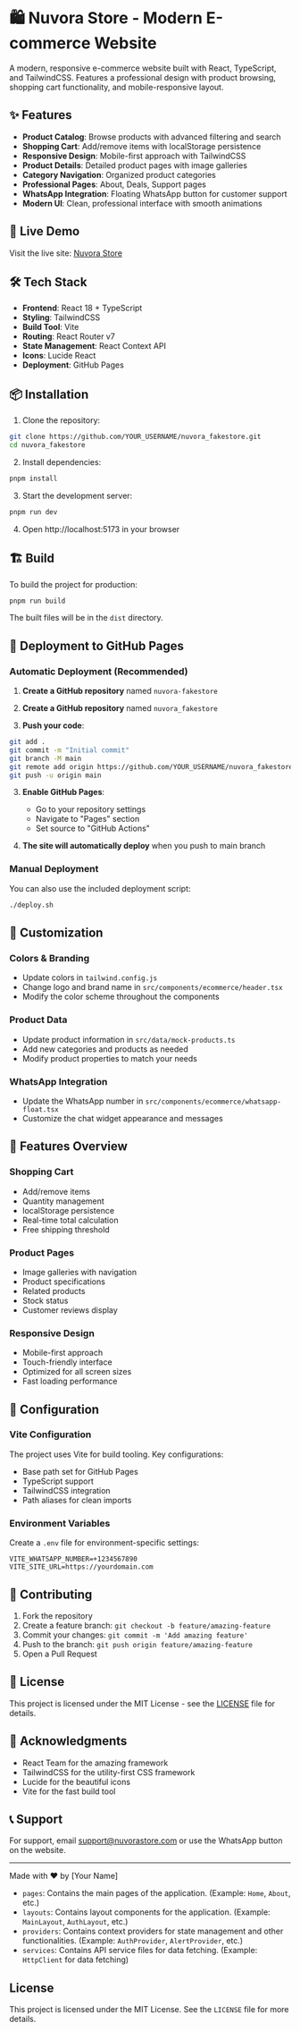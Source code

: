 # 🛍️ Nuvora Store - Modern E-commerce Website

A modern, responsive e-commerce website built with React, TypeScript, and TailwindCSS. Features a professional design with product browsing, shopping cart functionality, and mobile-responsive layout.

## ✨ Features

- **Product Catalog**: Browse products with advanced filtering and search
- **Shopping Cart**: Add/remove items with localStorage persistence
- **Responsive Design**: Mobile-first approach with TailwindCSS
- **Product Details**: Detailed product pages with image galleries
- **Category Navigation**: Organized product categories
- **Professional Pages**: About, Deals, Support pages
- **WhatsApp Integration**: Floating WhatsApp button for customer support
- **Modern UI**: Clean, professional interface with smooth animations

## 🚀 Live Demo

Visit the live site: [Nuvora Store](https://YOUR_USERNAME.github.io/nuvora_fakestore/)

## 🛠️ Tech Stack

- **Frontend**: React 18 + TypeScript
- **Styling**: TailwindCSS
- **Build Tool**: Vite
- **Routing**: React Router v7
- **State Management**: React Context API
- **Icons**: Lucide React
- **Deployment**: GitHub Pages

## 📦 Installation

1. Clone the repository:

```bash
git clone https://github.com/YOUR_USERNAME/nuvora_fakestore.git
cd nuvora_fakestore
```

2. Install dependencies:

```bash
pnpm install
```

3. Start the development server:

```bash
pnpm run dev
```

4. Open http://localhost:5173 in your browser

## 🏗️ Build

To build the project for production:

```bash
pnpm run build
```

The built files will be in the `dist` directory.

## 🚀 Deployment to GitHub Pages

### Automatic Deployment (Recommended)

1. **Create a GitHub repository** named `nuvora-fakestore`

1. **Create a GitHub repository** named `nuvora_fakestore`

1. **Push your code**:

```bash
git add .
git commit -m "Initial commit"
git branch -M main
git remote add origin https://github.com/YOUR_USERNAME/nuvora_fakestore.git
git push -u origin main
```

3. **Enable GitHub Pages**:

    - Go to your repository settings
    - Navigate to "Pages" section
    - Set source to "GitHub Actions"

4. **The site will automatically deploy** when you push to main branch

### Manual Deployment

You can also use the included deployment script:

```bash
./deploy.sh
```

## 🎨 Customization

### Colors & Branding

- Update colors in `tailwind.config.js`
- Change logo and brand name in `src/components/ecommerce/header.tsx`
- Modify the color scheme throughout the components

### Product Data

- Update product information in `src/data/mock-products.ts`
- Add new categories and products as needed
- Modify product properties to match your needs

### WhatsApp Integration

- Update the WhatsApp number in `src/components/ecommerce/whatsapp-float.tsx`
- Customize the chat widget appearance and messages

## 📱 Features Overview

### Shopping Cart

- Add/remove items
- Quantity management
- localStorage persistence
- Real-time total calculation
- Free shipping threshold

### Product Pages

- Image galleries with navigation
- Product specifications
- Related products
- Stock status
- Customer reviews display

### Responsive Design

- Mobile-first approach
- Touch-friendly interface
- Optimized for all screen sizes
- Fast loading performance

## 🔧 Configuration

### Vite Configuration

The project uses Vite for build tooling. Key configurations:

- Base path set for GitHub Pages
- TypeScript support
- TailwindCSS integration
- Path aliases for clean imports

### Environment Variables

Create a `.env` file for environment-specific settings:

```
VITE_WHATSAPP_NUMBER=+1234567890
VITE_SITE_URL=https://yourdomain.com
```

## 🤝 Contributing

1. Fork the repository
2. Create a feature branch: `git checkout -b feature/amazing-feature`
3. Commit your changes: `git commit -m 'Add amazing feature'`
4. Push to the branch: `git push origin feature/amazing-feature`
5. Open a Pull Request

## 📄 License

This project is licensed under the MIT License - see the [LICENSE](LICENSE) file for details.

## 🙏 Acknowledgments

- React Team for the amazing framework
- TailwindCSS for the utility-first CSS framework
- Lucide for the beautiful icons
- Vite for the fast build tool

## 📞 Support

For support, email support@nuvorastore.com or use the WhatsApp button on the website.

---

Made with ❤️ by [Your Name]

- `pages`: Contains the main pages of the application. (Example: `Home`, `About`, etc.)
- `layouts`: Contains layout components for the application. (Example: `MainLayout`, `AuthLayout`, etc.)
- `providers`: Contains context providers for state management and other functionalities. (Example: `AuthProvider`,
  `AlertProvider`, etc.)
- `services`: Contains API service files for data fetching. (Example: `HttpClient` for data fetching)

## License

This project is licensed under the MIT License. See the `LICENSE` file for more details.
